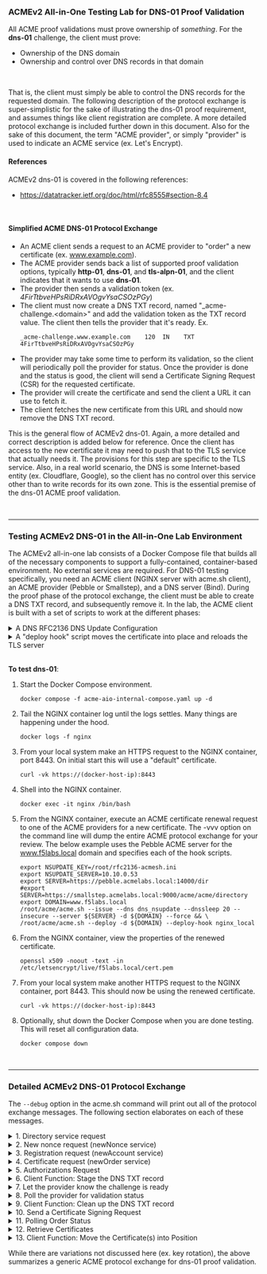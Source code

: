### ACMEv2 All-in-One Testing Lab for DNS-01 Proof Validation
All ACME proof validations must prove ownership of *something*. For the **dns-01** challenge, the client must prove:

- Ownership of the DNS domain
- Ownership and control over DNS records in that domain

<br />

That is, the client must simply be able to control the DNS records for the requested domain. The following description of the protocol exchange is super-simplistic for the sake of illustrating the dns-01 proof requirement, and assumes things like client registration are complete. A more detailed protocol exchange is included further down in this document. Also for the sake of this document, the term "ACME provider", or simply "provider" is used to indicate an ACME service (ex. Let's Encrypt).

#### References
ACMEv2 dns-01 is covered in the following references:
- https://datatracker.ietf.org/doc/html/rfc8555#section-8.4

<br />


#### Simplified ACME DNS-01 Protocol Exchange
- An ACME client sends a request to an ACME provider to "order" a new certificate (ex. www.example.com).
- The ACME provider sends back a list of supported proof validation options, typically **http-01**, **dns-01**, and **tls-alpn-01**, and the client indicates that it wants to use **dns-01**.
- The provider then sends a validation token (ex. _4FirTtbveHPsRiDRxAVOgvYsaCSOzPGy_)
- The client must now create a DNS TXT record, named "_acme-challenge.\<domain\>" and add the validation token as the TXT record value. The client then tells the provider that it's ready. Ex.
  ```
  _acme-challenge.www.example.com    120  IN    TXT    4FirTtbveHPsRiDRxAVOgvYsaCSOzPGy
  ```
- The provider may take some time to perform its validation, so the client will periodically poll the provider for status. Once the provider is done and the status is good, the client will send a Certificate Signing Request (CSR) for the requested certificate.
- The provider will create the certificate and send the client a URL it can use to fetch it.
- The client fetches the new certificate from this URL and should now remove the DNS TXT record.

This is the general flow of ACMEv2 dns-01. Again, a more detailed and correct description is added below for reference. Once the client has access to the new certificate it may need to push that to the TLS service that actually needs it. The provisions for this step are specific to the TLS service. Also, in a real world scenario, the DNS is some Internet-based entity (ex. Cloudflare, Google), so the client has no control over this service other than to write records for its own zone. This is the essential premise of the dns-01 ACME proof validation.

<br />

-----

### Testing ACMEv2 DNS-01 in the All-in-One Lab Environment
The ACMEv2 all-in-one lab consists of a Docker Compose file that builds all of the necessary components to support a fully-contained, container-based environment. No external services are required. For DNS-01 testing specifically, you need an ACME client (NGINX server with acme.sh client), an ACME provider (Pebble or Smallstep), and a DNS server (Bind). During the proof phase of the protocol exchange, the client must be able to create a DNS TXT record, and subsequently remove it. In the lab, the ACME client is built with a set of scripts to work at the different phases:

<details>
  <summary>A DNS RFC2136 DNS Update Configuration</summary>
  The acme.sh client will utilize an RFC2136 DNS Update configuration to enable the client to make dynamic updates to the DNS records on the Bind DNS server. This involves the establishment of an encryption key and update-policy applied to the specific Bind DNS zone, and the encryption key shared to the client.

  <br />
  
</details>
<details>
  <summary>A "deploy hook" script moves the certificate into place and reloads the TLS server</summary>
  The simple TLS configuration on the NGINX server defines a location for the certificate. This script moves the renewed certificate to that location and reloads NGINX. This script is called from the acme.sh ```--deploy``` function.

  ```shell
  #!/usr/bin/bash
  nginx_local_deploy() {
      _cdomain="$$1"
      _ckey="$$2"
      _ccert="$$3"
      _cca="$$4"
      _cfullchain="$$5"

      cp -f "$$_ccert" /etc/letsencrypt/live/f5labs.local/cert.pem
      cp -f "$$_ckey" /etc/letsencrypt/live/f5labs.local/privkey.pem
      cp -f "$$_cfullchain" /etc/letsencrypt/live/f5labs.local/chain.pem
      nginx -s reload
  }
  ```
</details>

<br />

**To test dns-01**:

1. Start the Docker Compose environment.
   ```shell
   docker compose -f acme-aio-internal-compose.yaml up -d
   ```
2. Tail the NGINX container log until the logs settles. Many things are happening under the hood.
   ```shell
   docker logs -f nginx
   ```
3. From your local system make an HTTPS request to the NGINX container, port 8443. On initial start this will use a "default" certificate.
   ```shell
   curl -vk https://(docker-host-ip):8443
   ```
4. Shell into the NGINX container.
   ```shell
   docker exec -it nginx /bin/bash
   ```
5. From the NGINX container, execute an ACME certificate renewal request to one of the ACME providers for a new certificate. The -vvv option on the command line will dump the entire ACME protocol exchange for your review. The below example uses the Pebble ACME server for the www.f5labs.local domain and specifies each of the hook scripts.
   ```shell
   export NSUPDATE_KEY=/root/rfc2136-acmesh.ini
   export NSUPDATE_SERVER=10.10.0.53
   export SERVER=https://pebble.acmelabs.local:14000/dir
   #export SERVER=https://smallstep.acmelabs.local:9000/acme/acme/directory
   export DOMAIN=www.f5labs.local
   /root/acme/acme.sh --issue --dns dns_nsupdate --dnssleep 20 --insecure --server ${SERVER} -d ${DOMAIN} --force && \
   /root/acme/acme.sh --deploy -d ${DOMAIN} --deploy-hook nginx_local
   ```
6. From the NGINX container, view the properties of the renewed certificate.
   ```shell
   openssl x509 -noout -text -in /etc/letsencrypt/live/f5labs.local/cert.pem
   ```
7. From your local system make another HTTPS request to the NGINX container, port 8443. This should now be using the renewed certificate.
   ```shell
   curl -vk https://(docker-host-ip):8443
   ```
8. Optionally, shut down the Docker Compose when you are done testing. This will reset all configuration data.
   ```shell
   docker compose down
   ```

<br />

-----
### Detailed ACMEv2 DNS-01 Protocol Exchange

The ```--debug``` option in the acme.sh command will print out all of the protocol exchange messages. The following section elaborates on each of these messages.

<details>
  <summary>1. Directory service request</summary>
  <br />
  This is the only URL that is required to be known in advance, as the response will list the URLs for the other services. Within the directory listing there should minimally be resources for "NewAccount" (registration), "newNonce" (getting a new nonce), and "newOrder" (requesting certificate(s)). Optionally there may also be "revokeCert" (revoke an issued certificate) and "keyChange" (rotate registration key) services.
  <br />
  
  ```
  GET https://pebble.acmelabs.local:14000/dir
  -------------------------------------------
  HTTP 200
  Cache-Control: public, max-age=0, no-cache
  Content-Type: application/json; charset=utf-8
  {
     "keyChange": "https://pebble.acmelabs.local:14000/rollover-account-key",
     "meta": {
        "externalAccountRequired": false,
        "termsOfService": "data:text/plain,Do%20what%20thou%20wilt"
     },
     "newAccount": "https://pebble.acmelabs.local:14000/sign-me-up",
     "newNonce": "https://pebble.acmelabs.local:14000/nonce-plz",
     "newOrder": "https://pebble.acmelabs.local:14000/order-plz",
     "revokeCert": "https://pebble.acmelabs.local:14000/revoke-cert"
  }
  ```
</details>
<details>
  <summary>2. New nonce request (newNonce service)</summary>
  <br />
  All subsequent requests must contain a Nonce value to protect against replay attacks. To get the initial nonce the client makes a HEAD request to the "newNonce" service URL, which is then returned in a "Replay-Nonce" header.
  <br />
  
  ```
  HEAD https://pebble.acmelabs.local:14000/nonce-plz
  -------------------------------------------
  HTTP 200
  Cache-Control: public, max-age=0, no-cache
  Link: <https://pebble.acmelabs.local:14000/dir>;rel="index"
  Replay-Nonce: by-pX5V5rET91YIwd0qzJw
  ```
</details>
<details>
  <summary>3. Registration request (newAccount service)</summary>
  <br />
  Assuming the client has not yet registered with the ACME provider, it needs to first make a POST request to the "newAccount" service. The content of the request payload includes a "payload" block containing the "contact" email address and agreement to the provider's terms-of-service, a "protected" block that contains the previous nonce, service URL, and JSON web key attributes (algorithm, key type, modulus[n], and exponent[e]), and a "signature" block that is a digital signature using the client's private key. Note that in this and all following requests, the "protected" and "payload" blocks are base64-encoded. These are shown decoded here to better understand the protocol exchange. Also note that the provider should return a new nonce value in each response, which the client should use in the subsequent request.
  <br />
  
  ```
  POST https://pebble.acmelabs.local:14000/sign-me-up
  {
    "protected": {
        "alg": "RS256", 
        "jwk": {
           "n": "yNZZe54dnQk_KggAbe-txbibe-...", 
           "e": "AQAB", 
           "kty": "RSA"
        }, 
        "nonce": "by-pX5V5rET91YIwd0qzJw", 
        "url": "https://pebble.acmelabs.local:14000/sign-me-up"
     },
    "signature": "...",
    "payload": {
        "contact": [
           "mailto:admin@f5labs.local"
        ],
        "termsOfServiceAgreed": true
     }
  }
  -------------------------------------------
  HTTP 201
  Cache-Control: public, max-age=0, no-cache
  Content-Type: application/json; charset=utf-8
  Link: <https://pebble.acmelabs.local:14000/dir>;rel="index"
  Location: https://pebble.acmelabs.local:14000/my-account/1
  Replay-Nonce: VHJYFJtDzXaxnu2Ohm4O7w
  {
     "status": "valid",
     "contact": [
        "mailto:admin@f5labs.local"
     ],
     "orders": "https://pebble.acmelabs.local:14000/list-orderz/1",
     "key": {
        "kty": "RSA",
        "n": "yNZZe54dnQk_KggAbe-txbibe-...",
        "e": "AQAB"
     }
  }
  ```
</details>
<details>
  <summary>4. Certificate request (newOrder service)</summary>
  <br />
  The client is now request to request a new certificate. To do that it makes a POST request to the "newOrder" service URL, and in that request it supplies a similar (base64-encoded) "protected" block, a (base64-encoded) "payload" block that contains an "identifiers" array of domain names (the certificate domains requested), and "signature" block. The provider will return two important URLs:
  <br />
  
  - authorizations: an array listing the URL(s) to query to get challenge information
  - finalize: the URL that will be used once the challenges are successful
  
  ```
  POST https://pebble.acmelabs.local:14000/order-plz
  {
  "protected": {
      "alg": "RS256", 
      "kid": "https://pebble.acmelabs.local:14000/my-account/1", 
      "nonce": "VHJYFJtDzXaxnu2Ohm4O7w", 
      "url": "https://pebble.acmelabs.local:14000/order-plz"
   },
  "signature": "...",
  "payload": {
      "identifiers": [
         {
            "type": "dns",
            "value": "www.f5labs.local"
         }
      ]
   }
}
-------------------------------------------
HTTP 201
Cache-Control: public, max-age=0, no-cache
Content-Type: application/json; charset=utf-8
Link: <https://pebble.acmelabs.local:14000/dir>;rel="index"
Location: https://pebble.acmelabs.local:14000/my-order/g18GvKI-u7f4XaM8GsawoZbx0D1wZrNqNO0zBgnbAfs
Replay-Nonce: cKc9heXQdLmojUINiJOMoA
{
   "status": "pending",
   "expires": "2024-06-28T21:07:14Z",
   "identifiers": [
      {
         "type": "dns",
         "value": "www.f5labs.local"
      }
   ],
   "finalize": "https://pebble.acmelabs.local:14000/finalize-order/g18GvKI-u7f4XaM8GsawoZbx0D1wZrNqNO0zBgnbAfs",
   "authorizations": [
      "https://pebble.acmelabs.local:14000/authZ/ttC1OkA8mAP9KgXMVjSK3CgdIGv-NWTuIQpw5P2AWYQ"
   ]
}
  ```
</details>
<details>
  <summary>5. Authorizations Request</summary>
  <br />
  The client sends its request with "protected" block, an empty "payload" block, and the "signature" block. The authorizations request should return an array of "challenges" - the set of proof validation functions (ex. http-01, dns-01, tls-alpn-01) and corresponding ephemeral validation tokens. 
  <br />
  
  ```
  POST https://pebble.acmelabs.local:14000/authZ/ttC1OkA8mAP9KgXMVjSK3CgdIGv-NWTuIQpw5P2AWYQ
  {
    "protected": {
        "alg": "RS256", 
        "kid": "https://pebble.acmelabs.local:14000/my-account/1", 
        "nonce": "cKc9heXQdLmojUINiJOMoA", 
        "url": "https://pebble.acmelabs.local:14000/authZ/ttC1OkA8mAP9KgXMVjSK3CgdIGv-NWTuIQpw5P2AWYQ"
     },
    "signature": "...",
    "payload": ""
  }
  -------------------------------------------
  HTTP 200
  Cache-Control: public, max-age=0, no-cache
  Content-Type: application/json; charset=utf-8
  Link: <https://pebble.acmelabs.local:14000/dir>;rel="index"
  Replay-Nonce: 3kVnFRJYPyLZnLEAilf8AA
  {
     "status": "pending",
     "identifier": {
        "type": "dns",
        "value": "www.f5labs.local"
     },
     "challenges": [
        {
           "type": "http-01",
           "url": "https://pebble.acmelabs.local:14000/chalZ/cHHW1Ao2mu_ckCcwB6cSFlLxdpPMl4ZW2KGgfvroBRc",
           "token": "4GDRx8S77JRXFFM4KikAEWeSc1R5AaELV4OzXWxap24",
           "status": "pending"
        },
        {
           "type": "dns-01",
           "url": "https://pebble.acmelabs.local:14000/chalZ/VQM9vxUsiakiKOo6R1wQg4_zS9-UJqMAnf4MPGiuNDU",
           "token": "iBNF15sfcOKMa0i1SNVVJFGBya85VFLLxO15X1aXFKg",
           "status": "pending"
        },
        {
           "type": "tls-alpn-01",
           "url": "https://pebble.acmelabs.local:14000/chalZ/yhS1mUTHinVjQsb_rXVlj1aDLXrfCm5r0bnRfApIT9U",
           "token": "Uuoyh7pIMyEEEO-KBFLdcDmeZrsdjbJhJ8DA0HIJOLM",
           "status": "pending"
        }
     ],
     "expires": "2024-06-27T22:07:14Z"
  }
  ```
</details>
<details>
  <summary>6. Client Function: Stage the DNS TXT record</summary>
  <br />
  The implementation of this step is dependent on both the client's capabilities and the target DNS resource. For public DNS like Cloudflare, this is usually handled with an API and API key(s). The goal is to insert a DNS TXT record for this domain (zone). Proof validation is established by virtue of the fact that the client only owns/manages DNS records for this resource in a public DNS service. For the sake of completeness, however, the acme.sh client uses an RFC2136 DNS Update configuration and shared encryption key to remotely update the DNS zone. In this specific instance, the validation value is "iBNF15sfcOKMa0i1SNVVJFGBya85VFLLxO15X1aXFKg", the dns-01 token value from the authorizations response.
  <br />
</details>
<details>
  <summary>7. Let the provider know the challenge is ready</summary>
  <br />
  Notice also the "url" value in the dns-01 block of the authorizations response. This URL is how the client will indicate its preference to use dns-01 proof validation. The client needs to make a POST request to this URL, pass in "protected" block, empty "payload" block, and the "signature" block. The provider will return the same dns-01 authorizations block with a "pending" status, indicating it will commence validation.
  <br />
  
  ```
  POST https://pebble.acmelabs.local:14000/chalZ/VQM9vxUsiakiKOo6R1wQg4_zS9-UJqMAnf4MPGiuNDU
  {
    "protected": {
        "alg": "RS256", 
        "kid": "https://pebble.acmelabs.local:14000/my-account/1", 
        "nonce": "3kVnFRJYPyLZnLEAilf8AA", 
        "url": "https://pebble.acmelabs.local:14000/chalZ/VQM9vxUsiakiKOo6R1wQg4_zS9-UJqMAnf4MPGiuNDU"
     },
    "signature": "...",
    "payload": "{}"
  }
  -------------------------------------------
  HTTP 200
  Cache-Control: public, max-age=0, no-cache
  Content-Type: application/json; charset=utf-8
  Link: <https://pebble.acmelabs.local:14000/dir>;rel="index", <https://pebble.acmelabs.local:14000/authZ/ttC1OkA8mAP9KgXMVjSK3CgdIGv-NWTuIQpw5P2AWYQ>;rel="up"
  Replay-Nonce: ve5MPLzO1b1JrZ_xtH7Y_g
  {
     "type": "dns-01",
     "url": "https://pebble.acmelabs.local:14000/chalZ/VQM9vxUsiakiKOo6R1wQg4_zS9-UJqMAnf4MPGiuNDU",
     "token": "iBNF15sfcOKMa0i1SNVVJFGBya85VFLLxO15X1aXFKg",
     "status": "pending"
  }
  ```
</details>
<details>
  <summary>8. Poll the provider for validation status</summary>
  <br />
  A busy ACME provider may take some time to get to this validation, so the client should continue to poll the provider for status. To do that it makes a POST request to the same authorizations URL, passing in "protected" block, empty "payload" block, and the "signature" block. Once the provider has had a chance to validate the challenge (query the DNS TXT record) it will return a response to the client's poll indicating a "valid" status.
  <br />
  
  ```
  POST https://pebble.acmelabs.local:14000/authZ/ttC1OkA8mAP9KgXMVjSK3CgdIGv-NWTuIQpw5P2AWYQ
  {
    "protected": {
        "alg": "RS256", 
        "kid": "https://pebble.acmelabs.local:14000/my-account/1", 
        "nonce": "ve5MPLzO1b1JrZ_xtH7Y_g", 
        "url": "https://pebble.acmelabs.local:14000/authZ/ttC1OkA8mAP9KgXMVjSK3CgdIGv-NWTuIQpw5P2AWYQ"
     },
    "signature": "...",
    "payload": ""
  }
  -------------------------------------------
  HTTP 200
  Cache-Control: public, max-age=0, no-cache
  Content-Type: application/json; charset=utf-8
  Link: <https://pebble.acmelabs.local:14000/dir>;rel="index"
  Replay-Nonce: pTzDsi6NbEs00NaH54jCSQ
  {
     "status": "valid",
     "identifier": {
        "type": "dns",
        "value": "www.f5labs.local"
     },
     "challenges": [
        {
           "type": "dns-01",
           "url": "https://pebble.acmelabs.local:14000/chalZ/VQM9vxUsiakiKOo6R1wQg4_zS9-UJqMAnf4MPGiuNDU",
           "token": "iBNF15sfcOKMa0i1SNVVJFGBya85VFLLxO15X1aXFKg",
           "status": "valid",
           "validated": "2024-06-27T21:07:20Z"
        }
     ],
     "expires": "2024-06-27T22:07:20Z"
  }
  ```
</details>
<details>
  <summary>9. Client Function: Clean up the DNS TXT record</summary>
  <br />
  The implementation of this step is dependent on both the client's capabilities and the target DNS resource. For public DNS like Cloudflare, this is usually handled with an API and API key(s). The goal is simply to remove the previous DNS TXT record for this domain (zone). 
  <br />
</details>
<details>
  <summary>10. Send a Certificate Signing Request</summary>
  <br />
  As previously noted, the "finalize" URL that came from the newOrder request is to be used once the proof validation is successful. The client needs to make a POST request this URL, sending the "protected" block, a "payload" block containing the certificate signing request (CSR), and the "signature" block. At this point that provider may return one of two things:
  <br />

  - A status of "processing" in which case the client needs to "poll" the order URL in the response "Location" header
  - A status of "valid" in which case it also provides a URL to fetch the new certificate

In the below we show the former "pending" state.
  
  ```
  POST https://pebble.acmelabs.local:14000/finalize-order/g18GvKI-u7f4XaM8GsawoZbx0D1wZrNqNO0zBgnbAfs
  {
    "protected": {
        "alg": "RS256", 
        "kid": "https://pebble.acmelabs.local:14000/my-account/1", 
        "nonce": "pTzDsi6NbEs00NaH54jCSQ", 
        "url": "https://pebble.acmelabs.local:14000/finalize-order/g18GvKI-u7f4XaM8GsawoZbx0D1wZrNqNO0zBgnbAfs"
     },
    "signature": "...",
    "payload": {
        "csr": "MIHpMIGQAgEA..."
     }
  }
  -------------------------------------------
  HTTP 200
  Cache-Control: public, max-age=0, no-cache
  Content-Type: application/json; charset=utf-8
  Link: <https://pebble.acmelabs.local:14000/dir>;rel="index"
  Location: https://pebble.acmelabs.local:14000/my-order/g18GvKI-u7f4XaM8GsawoZbx0D1wZrNqNO0zBgnbAfs
  Replay-Nonce: Kudlh1GjiYtcD5GhUw2C9Q
  {
     "status": "processing",
     "expires": "2024-06-28T21:07:14Z",
     "identifiers": [
        {
           "type": "dns",
           "value": "www.f5labs.local"
        }
     ],
     "finalize": "https://pebble.acmelabs.local:14000/finalize-order/g18GvKI-u7f4XaM8GsawoZbx0D1wZrNqNO0zBgnbAfs",
     "authorizations": [
        "https://pebble.acmelabs.local:14000/authZ/ttC1OkA8mAP9KgXMVjSK3CgdIGv-NWTuIQpw5P2AWYQ"
     ]
  }
  ```
</details>
<details>
  <summary>11. Polling Order Status</summary>
  <br />
  Assuming the status value is "processing" from the finalize-order request and no certificate URL has been returned, the client will continue to poll the for the order status, eventually getting back a status of "valid" and a certificate URL:
  <br />
  
  ```
  POST https://pebble.acmelabs.local:14000/my-order/g18GvKI-u7f4XaM8GsawoZbx0D1wZrNqNO0zBgnbAfs
  {
    "protected": {
        "alg": "RS256", 
        "kid": "https://pebble.acmelabs.local:14000/my-account/1", 
        "nonce": "Kudlh1GjiYtcD5GhUw2C9Q", 
        "url": "https://pebble.acmelabs.local:14000/my-order/g18GvKI-u7f4XaM8GsawoZbx0D1wZrNqNO0zBgnbAfs"
     },
    "signature": "...",
    "payload": ""
  }
  -------------------------------------------
  HTTP 200
  Cache-Control: public, max-age=0, no-cache
  Content-Type: application/json; charset=utf-8
  Link: <https://pebble.acmelabs.local:14000/dir>;rel="index"
  Replay-Nonce: RTV4jEVkRYzvW3hTKvF9gg
  {
     "status": "valid",
     "expires": "2024-06-28T21:07:14Z",
     "identifiers": [
        {
           "type": "dns",
           "value": "www.f5labs.local"
        }
     ],
     "finalize": "https://pebble.acmelabs.local:14000/finalize-order/g18GvKI-u7f4XaM8GsawoZbx0D1wZrNqNO0zBgnbAfs",
     "authorizations": [
        "https://pebble.acmelabs.local:14000/authZ/ttC1OkA8mAP9KgXMVjSK3CgdIGv-NWTuIQpw5P2AWYQ"
     ],
     "certificate": "https://pebble.acmelabs.local:14000/certZ/14866f1c6cce8a10"
  }
  ```
</details>
<details>
  <summary>12. Retrieve Certificates</summary>
  <br />
  Once the provider returns the certificate URL, it can use this URL to fetch the new certificate. The provider will usually send both the renewed certificate and its issuer. The certificate(s) will be in PEM format.
  <br />
  
  ```
  POST https://pebble.acmelabs.local:14000/certZ/14866f1c6cce8a10
  {
    "protected": {
        "alg": "RS256", 
        "kid": "https://pebble.acmelabs.local:14000/my-account/1", 
        "nonce": "RTV4jEVkRYzvW3hTKvF9gg", 
        "url": "https://pebble.acmelabs.local:14000/certZ/14866f1c6cce8a10"
     },
    "signature": "...",
    "payload": ""
  }
  
  HTTP 200
  Cache-Control: public, max-age=0, no-cache
  Content-Type: application/pem-certificate-chain; charset=utf-8
  Link: <https://pebble.acmelabs.local:14000/dir>;rel="index", <https://pebble.acmelabs.local:14000/certZ/14866f1c6cce8a10/alternate/1>;rel="alternate"
  Replay-Nonce: ITfrKlU1dwmpxr1LsYBShA
  Transfer-Encoding: chunked
  
  -----BEGIN CERTIFICATE-----
  MIICmDCCAYCgAwIBAgIIFIZvHGzOihAwDQYJKoZIhvcNAQELBQAwKDEmMCQGA1UE
  ...
  sPeTXGqMvazUTjs51UMjTkRFtFUJlGh8HoO86iFJbl5pJsma4OL69aeHtTk=
  -----END CERTIFICATE-----
  -----BEGIN CERTIFICATE-----
  MIIDUDCCAjigAwIBAgIIXn5x8Zi3Ds0wDQYJKoZIhvcNAQELBQAwIDEeMBwGA1UE
  ...
  nQn5+/5xCqTFELxCKRm8pJ9KmGC1lfahS6se+TUSU5FUn3CO
  -----END CERTIFICATE-----
  ```
</details>
<details>
  <summary>13. Client Function: Move the Certificate(s) into Position</summary>
  <br />
  Wherever the ACME client may be running, it now needs to move the new certificate(s) into position where the TLS server needs them. In the case of a server like NGINX, it also needs to reload the configuration data to update the certificates in memory. For the sake of completeness, this lab's Bash script is included that simply copies the renewed certificates into the location that NGINX is expecting, and then issues a config reload. This process is otherwise highly dependent on the TLS server. The following script is called from the acme.sh ```--deploy``` function.
  <br />
  
  ```
  #!/usr/bin/bash
  nginx_local_deploy() {
      _cdomain="$$1"
      _ckey="$$2"
      _ccert="$$3"
      _cca="$$4"
      _cfullchain="$$5"

      cp -f "$$_ccert" /etc/letsencrypt/live/f5labs.local/cert.pem
      cp -f "$$_ckey" /etc/letsencrypt/live/f5labs.local/privkey.pem
      cp -f "$$_cfullchain" /etc/letsencrypt/live/f5labs.local/chain.pem
      nginx -s reload
  }
  ```
</details>

While there are variations not discussed here (ex. key rotation), the above summarizes a generic ACME protocol exchange for dns-01 proof validation.























